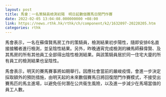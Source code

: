 ```yaml
---
layout: post
title: 馬會：一名策騎員檢測初陽　明日起數個賽馬日閉門作賽
date: 2022-02-05 13:04:08.000000000 +08:00
link: https://news.rthk.hk/rthk/ch/component/k2/1632097-20220205.htm
categories: rthk
---
```


馬會表示，一名在蘇偉賢馬房工作的策騎員，檢測結果初步陽性，隨即安排6名直接接觸者進行檢測，並呈陰性結果。另外，昨晚通宵完成檢測的練馬師蘇偉賢、及其馬房的所有其他員工全部得出陰性檢測結果。與該策騎員居於同一住宅大廈的所有員工的檢測結果也呈陰性。
 
馬會表示，明天的賽馬賽事將如期舉行。因應社會當前的嚴峻疫情，會進一步決定採取額外的預防措施，由明天起的未來數個賽馬日將回復閉門作賽模式，不接受出賽馬匹的馬主進場，以避免任何潛在公共衞生風險，以及進一步減少在馬場當值的員工人數。
